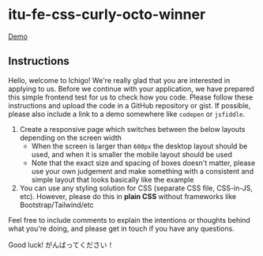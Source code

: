 # itu-fe-css-curly-octo-winner

[Demo](https://itu-fe-css-curly-octo-winner.vercel.app/)

## Instructions

Hello, welcome to Ichigo! We're really glad that you are interested in applying to us.
Before we continue with your application, we have prepared this simple frontend test for us to check how you code. Please follow these instructions and upload the code in a GitHub repository or gist. If possible, please also include a link to a demo somewhere like `codepen` or `jsfiddle`.

1. Create a responsive page which switches between the below layouts depending on the screen width
   - When the screen is larger than `600px` the desktop layout should be used, and when it is smaller the mobile layout should be used
   - Note that the exact size and spacing of boxes doesn't matter, please use your own judgement and make something with a consistent and simple layout that looks basically like the example
2. You can use any styling solution for CSS (separate CSS file, CSS-in-JS, etc). However, please do this in **plain CSS** without frameworks like Bootstrap/Tailwind/etc

Feel free to include comments to explain the intentions or thoughts behind what you're doing, and please get in touch if you have any questions.

Good luck! がんばってください！
